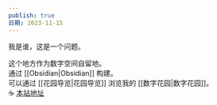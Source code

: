 ```yaml
---
publish: true
日期: 2023-11-15
---
```

我是谁，这是一个问题。  
  
这个地方作为数字空间自留地。    
通过 [[Obsidian|Obsidian]] 构建。    
可以通过 [[花园导览|花园导览]] 浏览我的 [[数字花园|数字花园]]。    
☕️ [本站地址](https://page.enneaa.xyz)  
